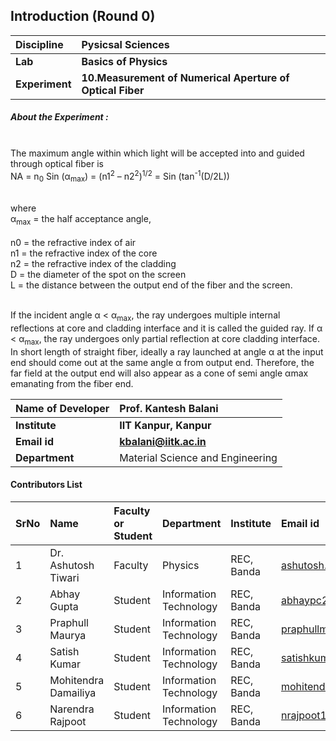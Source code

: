 ## Introduction (Round 0)

 

<b>Discipline | <b>Pysicsal Sciences
:--|:--|
<b> Lab | <b> Basics of Physics
<b> Experiment|     <b> 10.Measurement of Numerical Aperture of Optical Fiber

<h5> About the Experiment : </h5> <br>
The maximum angle within which light will be accepted into and guided through optical fiber is<br>
NA = n<sub>0</sub> Sin (α<sub>max</sub>) = (n1<sup>2</sup> – n2<sup>2</sup>)<sup>1/2</sup> = Sin (tan<sup>-1</sup>(D/2L))			<br><br>

where <br>
α<sub>max</sub> = the half acceptance angle,<br>	
n0       = the refractive index of air<br> 
n1     = the refractive index of the core<br>
n2     = the refractive index of the cladding<br> 
D     = the diameter of the spot on the screen <br>
L     = the distance between the output end of the fiber and the screen.<br><br>

 If the incident angle α < α<sub>max</sub>, the ray undergoes multiple internal reflections at core and cladding interface and it is called the guided ray. If α < α<sub>max</sub>, the ray undergoes only partial reflection at core cladding interface. In short length of straight fiber, ideally a ray launched at angle α at the input end should come out at the same angle α from output end. Therefore, the far field at the output end will also
appear as a cone of semi angle αmax emanating from the fiber end.

 

<b>Name of Developer | <b> Prof. Kantesh Balani
:--|:--|
<b> Institute | <b> IIT Kanpur, Kanpur
<b> Email id|     <b> kbalani@iitk.ac.in
<b> Department | Material Science and Engineering



#### Contributors List

SrNo | Name | Faculty or Student | Department| Institute | Email id
:--|:--|:--|:--|:--|:--|
1 | Dr. Ashutosh Tiwari | Faculty | Physics | REC, Banda | ashutosh.tiwari@recbanda.ac.in
2 | Abhay Gupta | Student | Information Technology | REC, Banda |abhaypc26@gmail.com
3 | Praphull Maurya | Student | Information Technology | REC, Banda |praphullmaurya123@gmail.com
4 | Satish Kumar | Student | Information Technology | REC, Banda |satishkumar7991@gmail.com
5 | Mohitendra Damailiya | Student | Information Technology | REC, Banda |mohitendra.mpsd@gmail.com
6 | Narendra Rajpoot | Student | Information Technology | REC, Banda |nrajpoot1146@gmail.com
